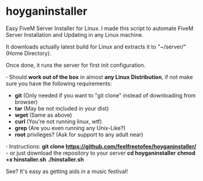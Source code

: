 # hoyganinstaller
Easy FiveM Server Installer for Linux.
I made this script to automate FiveM Server Installation and Updating in any Linux machine.

It downloads actually latest build for Linux and extracts it to "~/server/" (Home Directory).

Once done, it runs the server for first init configuration.

**·** Should **work out of the box** in almost **any Linux Distribution**, if not make sure you have the following requirements:
  - **git**               (Only needed if you want to "git clone" instead of downloading from browser)
  - **tar**               (May be not included in your dist)
  - **wget**              (Same as above)
  - **curl**              (You're not running linux, wtf)
  - **grep**              (Are you even running any Unix-Like?)
  - **root** privileges?  (Ask for support to any adult near)

**·** Instructions:
  **git clone https://github.com/feelfreetofee/hoyganinstaller/**
        - or just download the repository to your server
  **cd hoyganinstaller**
  **chmod +x hinstaller.sh**
  **./hinstaller.sh**

See? It's easy as getting aids in a music festival!
